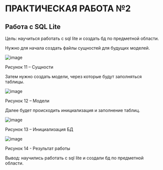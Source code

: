 # ПРАКТИЧЕСКАЯ РАБОТА №2
## Работа с SQL Lite
Цель: научиться работать с sql lite и создать бд по предметной области.

Нужно для начала создать файлы сущностей для будущих моделей.

 ![image](https://user-images.githubusercontent.com/77003061/202014360-bce6ba68-347f-4e1a-bb7d-e6a802bb4ab0.png)

Рисунок 11 – Сущности

Затем нужно создать модели, через которые будут заполняться таблицы.
 
 ![image](https://user-images.githubusercontent.com/77003061/202014437-9bad5002-e495-4525-8bc5-4ae570abf99e.png)

Рисунок 12 – Модели

Далее будет происходить инициализация и заполнение таблиц.

 ![image](https://user-images.githubusercontent.com/77003061/202014481-4b11a269-5783-42da-8a79-1c1875aa20ab.png)

Рисунок 13 – Инициализация БД

![image](https://user-images.githubusercontent.com/77003061/203806396-c7b88497-a74f-4f9c-b369-fbd10eafd877.png)

Рисунок 14 - Результат работы

Вывод: научились работать с sql lite и создали бд по предметной области.

